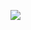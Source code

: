 <img src="https://cdn.dribbble.com/users/1396703/screenshots/3952983/pixel-goust-2.gif" style="max-width: 40px;"></a></p>

